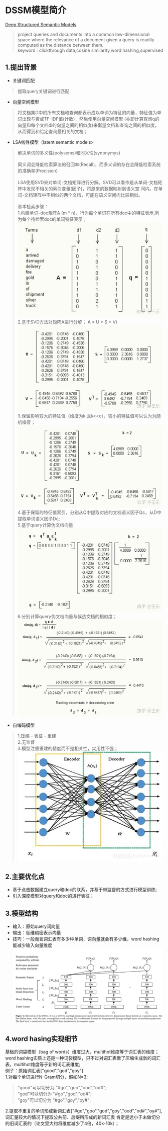 # DSSM模型简介
[Deep Structured Semantic Models](https://zhuanlan.zhihu.com/p/100092308)
> project
  queries and documents into a common low-dimensional space
  where the relevance of a document given a query is readily
  computed as the distance between them. <br/>
> keyword : clickthrough data,cosine similarity,word hashing,supervised
## 1.提出背景
- 关键词匹配
> 提取query关键词进行匹配
- 向量空间模型
>将文档集D中的所有文档和查询都表示成以单词为特征的向量，特征值为单词出现与否或TF-IDF值(计数)，然后使用向量空间模型
(亦即计算查询q的向量和每个文档di的向量之间的相似度)来衡量文档和查询之间的相似度，从而得到和给定查询最相关的文档；
- LSA线性模型（latent semantic models>  
> 解决单词的多义性(polysems)和同义性(synonymys) <br/><br/>
> 同义词会降低检索算法的召回率(Recall)，而多义词的存在会降低检索系统的准确率(Precision) <br/><br/>
> LSA使用SVD来对单词-文档矩阵进行分解。SVD可以看作是从单词-文档矩阵中发现不相关的索引变量(因子)，将原来的数据映射到语义空
间内。在单词-文档矩阵中不相似的两个文档，可能在语义空间内比较相似。<br/><br/>
> 基本检索步骤：<br/>
>1.构建单词-doc矩阵A (m * n)，行为每个单词在所有doc中的特征表示,列为每个待检索doc的单词特征表示；<br/>
>![](s1.jpg)
>2.基于SVD方法对矩阵A进行分解；
>A = U * S * Vt
>![](s2.JPG)
>3.保留影响较大的特征值（维度为k,且k<<c），较小的特征值可以认为为随机噪音；
>![](s3.jpg)
>4.基于保留的特征值索引，分别从Q中提取对应的文档语义因子Qc，从D中提取单词语义因子Dc; <br/>
>5.基于query计算伪文档向量
>![](s4.jpg)
>6.分别计算query伪文档向量与候选文档的相似度；
>![](s5.jpg)
- 自编码模型 <br/>
>1.压缩 - 表征 - 重建  <br/>
>2.无监督 <br/>
>3.模型注重重建的精度而不是相关性，实用性不强；
>![](autoencoder.jpg)
## 2.主要优化点
- 基于点击数据建立query和doc的联系，并基于带监督的方式进行模型训练;
- 引入深度模型对query和doc的进行表征；
## 3.模型结构
- 输入：原始query词向量
- 输出：低维稠密表示向量
- 技巧：一般而言词汇表有多少种单词，词向量就会有多少维，word hashing能减少输入向量维度
![](dssm.JPG)
## 4.word hasing实现细节
基础的词袋模型（bag of words）维度过大，multihot维度等于词汇表的维度；
word hashing实质上还是一种词袋模型，只不过对词汇表做了压缩生成新的词汇表，multihot维度等于新的词汇表维度;<br/>
例子：原始词汇表["good","god","goy"] <br/>
1.对每个单词进行N-Gram切分，假如N=3;<br/>
>"good"可以切分为 "#go","goo","ood","od#"; <br/>
>"god"可以切分为 "#go","god","od#"; <br/>
>"goy"可以切分为 "#go","goy","oy#"; 

2.提取不重复的单词形成新词汇表["#go","goo","god","goy","ood","od#","oy#"],词汇量较大的情况下提取公共前、后缀所形成的新词汇表
肯定是远小于未做切分的旧词汇表的（论文里大约将维度减少了4倍，40k-10k）；
